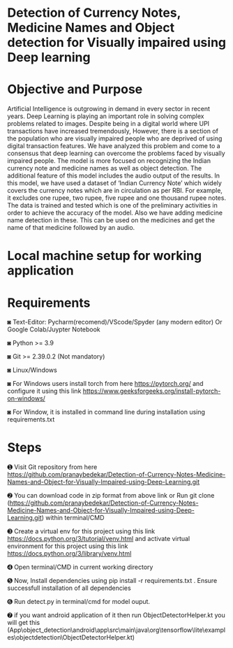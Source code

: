 # Detection of Currency Notes, Medicine Names and Object detection for Visually impaired using Deep learning

# Objective and Purpose
Artificial Intelligence is outgrowing in demand in every sector in recent years. Deep Learning is playing an important role in solving complex problems related to images. Despite being in a digital world where UPI transactions have increased tremendously, However, there is a section of the population who are visually impaired people who are deprived of using digital transaction features. We have analyzed this problem and come to a consensus that deep learning can overcome the problems faced by visually impaired people. The model is more focused on recognizing the Indian currency note and medicine names as well as object detection. The additional feature of this model includes the audio output of the results. In this model, we have used a dataset of ‘Indian Currency Note’ which widely covers the currency notes which are in circulation as per RBI. For example, it excludes one rupee, two rupee, five rupee and one thousand rupee notes. The data is trained and tested which is one of the preliminary activities in order to achieve the accuracy of the model. Also we have adding medicine name detection in these. This can be used on the medicines and get the name of that medicine followed by an audio.

# Local machine setup for working application

# Requirements
◙ Text-Editor: Pycharm(recomend)/VScode/Spyder (any modern editor) Or Google Colab/Juypter Notebook

◙ Python >= 3.9

◙ Git >= 2.39.0.2 (Not mandatory)

◙ Linux/Windows 

◙ For Windows users install torch from here https://pytorch.org/ and configure it using this link https://www.geeksforgeeks.org/install-pytorch-on-windows/

◙ For Window, it is installed in command line during installation using requirements.txt

# Steps
➊ Visit Git repository from here https://github.com/pranaybedekar/Detection-of-Currency-Notes-Medicine-Names-and-Object-for-Visually-Impaired-using-Deep-Learning.git

➋ You can download code in zip format from above link or Run git clone (https://github.com/pranaybedekar/Detection-of-Currency-Notes-Medicine-Names-and-Object-for-Visually-Impaired-using-Deep-Learning.git) within terminal/CMD

➌ Create a virtual env for this project using this link https://docs.python.org/3/tutorial/venv.html and activate virtual environment for this project using this link https://docs.python.org/3/library/venv.html

➍ Open terminal/CMD in current working directory

➎ Now, Install dependencies using pip install -r requirements.txt . Ensure successfull installation of all dependencies

➏ Run detect.py in terminal/cmd for model ouput. 

➐ if you want android application of it then run ObjectDetectorHelper.kt you will get this (App\object_detection\android\app\src\main\java\org\tensorflow\lite\examples\objectdetection\ObjectDetectorHelper.kt)


